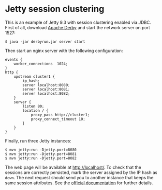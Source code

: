 Jetty session clustering
========================

This is an example of Jetty 9.3 with session clustering enabled via JDBC.
First of all, download [Apache Derby][1] and start the network server on port 1527:

	$ java -jar derbyrun.jar server start

Then start an nginx server with the following configuration:

	events {
	    worker_connections  1024;
	}
	http {
	    upstream cluster1 {
	        ip_hash;
	        server localhost:8080;
	        server localhost:8081;
	        server localhost:8082;
	    }
	    server {
	        listen 80;
	        location / {
	            proxy_pass http://cluster1;
	            proxy_connect_timeout 10;
	        }
	    }
	}

Finally, run three Jetty instances:

	$ mvn jetty:run -Djetty.port=8080
	$ mvn jetty:run -Djetty.port=8081
	$ mvn jetty:run -Djetty.port=8082

The web page will be available at <http://localhost/>.
To check that the sessions are correctly persisted, mark the server assigned by the IP hash as `down`.
The next request should send you to another instance that keeps the same session attributes.
See the [official documentation][2] for further details.

  [1]: http://db.apache.org/derby/derby_downloads.html
  [2]: http://www.eclipse.org/jetty/documentation/current/session-clustering-jdbc.html
